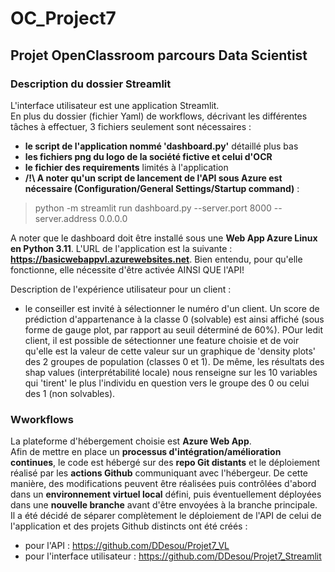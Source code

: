 # OC_Project7
## Projet OpenClassroom parcours Data Scientist

### Description du dossier Streamlit
L'interface utilisateur est une application Streamlit.  
En plus du dossier (fichier Yaml) de workflows, décrivant les différentes tâches à effectuer, 3 fichiers seulement sont nécessaires :
- **le script de l'application nommé 'dashboard.py'** détaillé plus bas
- **les fichiers png du logo de la société fictive et celui d'OCR**
- **le fichier des requirements** limités à l'application
- **/!\ A noter qu'un script de lancement de l'API sous Azure est nécessaire (Configuration/General Settings/Startup command)** : 
> python -m streamlit run dashboard.py --server.port 8000 --server.address 0.0.0.0

A noter que le dashboard doit être installé sous une **Web App Azure Linux en Python 3.11**.
L'URL de l'application est la suivante : **https://basicwebappvl.azurewebsites.net**. Bien entendu, pour qu'elle fonctionne, elle nécessite d'être activée AINSI QUE l'API!

Description de l'expérience utilisateur pour un client :
- le conseiller est invité à sélectionner le numéro d'un client. Un score de prédiction d'appartenance à la classe 0 (solvable) est ainsi affiché (sous forme de gauge plot, par rapport au seuil déterminé de 60%). POur ledit client, il est possible de sétectionner une feature choisie et de voir qu'elle est la valeur de cette valeur sur un graphique de 'density plots' des 2 groupes de population (classes 0 et 1). De même, les résultats des shap values (interprétabilité locale) nous renseigne sur les 10 variables qui 'tirent' le plus l'individu en question vers le groupe des 0 ou celui des 1 (non solvables). 

### Wworkflows
La plateforme d'hébergement choisie est **Azure Web App**.  
Afin de mettre en place un **processus d'intégration/amélioration continues**, le code est hébergé sur des **repo Git distants** et le déploiement réalisé par les **actions Github** communiquant avec l'hébergeur. De cette manière, des modifications peuvent être réalisées puis contrôlées d'abord dans un **environnement virtuel local** défini, puis éventuellement déployées dans une **nouvelle branche** avant d'être envoyées à la branche principale.  
Il a été décidé de séparer complètement le déploiement de l'API de celui de l'application et des projets Github distincts ont été créés :
- pour l'API : https://github.com/DDesou/Projet7_VL
- pour l'interface utilisateur : https://github.com/DDesou/Projet7_Streamlit
